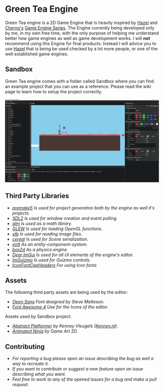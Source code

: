 # Green Tea Engine

  Green Tea engine is a 2D Game Engine that is heavily inspired by [Hazel](https://github.com/TheCherno/Hazel) and [Cherno's](https://thecherno.com/) [Game Engine Series](https://youtube.com/playlist?list=PLlrATfBNZ98dC-V-N3m0Go4deliWHPFwT). The Engine currently being developed only by me, in my own free time, with the only purpose of helping me understand better how game engines as well as game development works. I will **not** recommend using this Engine for final products. Instead I will advice you to use [Hazel](https://github.com/TheCherno/Hazel) that is being be used checked by a lot more people, or one of the well established game engines.

## Sandbox

  Green Tea engine comes with a folder called Sandbox where you can find an example project that you can use as a reference. Please read the wiki page to learn how to setup the project correctly.

  ![Sandbox Screenshot](Screenshots/Sandbox.png)

## Third Party Libraries

  * _[premake5](https://github.com/premake/premake-core) Is used for project generation both by the engine as well it's projects._
  * _[SDL2](https://www.libsdl.org/) Is used for window creation and event polling._
  * _[glm](https://github.com/g-truc/glm) Is used as a math library._
  * _[GLEW](http://glew.sourceforge.net/) Is used for loading OpenGL functions._
  * _[stb](https://github.com/nothings/stb) Is used for reading image files._
  * _[cereal](https://github.com/USCiLab/cereal) Is used for Scene serialization._
  * _[entt](https://github.com/skypjack/entt) As an entity-component-system._
  * _[box2d](https://box2d.org/) As a physics engine._
  * _[Dear ImGui](https://github.com/ocornut/imgui) Is used for all UI elements of the engine's editor._
  * _[ImGuizmo](https://github.com/CedricGuillemet/ImGuizmo) Is used for Guizmo controls._
  * _[IconFontCppHeaders](https://github.com/juliettef/IconFontCppHeaders) For using Icon fonts_

## Assets

The following third party assets are being used by the editor:

  * _[Open Sans](https://fonts.google.com/specimen/Open+Sans?query=open+s&preview.text_type=custom) Font designed by Steve Matteson._
  * _[Font Awesome 4](https://github.com/FortAwesome/Font-Awesome/tree/fa-4) Use for the Icons of the editor._

Assets used by Sandbox project:

* _[Abstract Platformer](https://www.kenney.nl/assets/abstract-platformer) by Kenney Vleugels ([Kenney.nl](https://www.kenney.nl/))._
* _[Animated Ninja](https://www.gameart2d.com/ninja-adventure---free-sprites.html) by Game Art 2D._

## Contributing
  * _For reporting a bug please open an issue describing the bug as well a way to recreate it._
  * _If you want to contribute or suggest a new feature open an issue describing what you want._
  * _Feel free to work to any of the opened issues for a bug and make a pull request._
